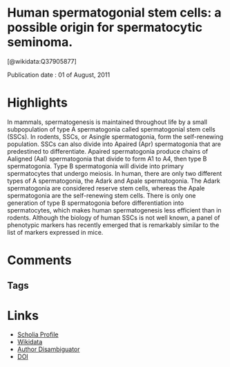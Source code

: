 
Human spermatogonial stem cells: a possible origin for spermatocytic seminoma.
==============================================================================
  
  [@wikidata:Q37905877]  
  
Publication date : 01 of August, 2011  

# Highlights

In mammals, spermatogenesis is maintained throughout life by a small subpopulation of type A spermatogonia called spermatogonial stem cells (SSCs). In rodents, SSCs, or Asingle spermatogonia, form the self-renewing population. SSCs can also divide into Apaired (Apr) spermatogonia that are predestined to differentiate. Apaired spermatogonia produce chains of Aaligned (Aal) spermatogonia that divide to form A1 to A4, then type B spermatogonia. Type B spermatogonia will divide into primary spermatocytes that undergo meiosis. In human, there are only two different types of A spermatogonia, the Adark and Apale spermatogonia. The Adark spermatogonia are considered reserve stem cells, whereas the Apale spermatogonia are the self-renewing stem cells. There is only one generation of type B spermatogonia before differentiation into spermatocytes, which makes human spermatogenesis less efficient than in rodents. Although the biology of human SSCs is not well known, a panel of phenotypic markers has recently emerged that is remarkably similar to the list of markers expressed in mice. 



# Comments

## Tags

# Links
  
 * [Scholia Profile](https://scholia.toolforge.org/work/Q37905877)  
 * [Wikidata](https://www.wikidata.org/wiki/Q37905877)  
 * [Author Disambiguator](https://author-disambiguator.toolforge.org/work_item_oauth.php?id=Q37905877&batch_id=&match=1&author_list_id=&doit=Get+author+links+for+work)  
 * [DOI](https://doi.org/10.1111/J.1365-2605.2011.01199.X)  
